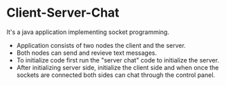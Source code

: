 # Client-Server-Chat
It's a java application implementing socket programming.
* Application consists of two nodes the client and the server.
* Both nodes can send and revieve text messages.
* To initialize code first run the "server chat" code to initialize the server.
* After initializing server side, initialize the client side and when once the sockets are connected both sides can chat through the control panel.
